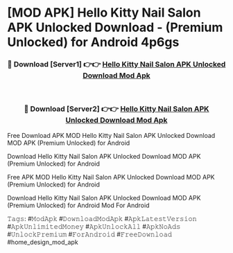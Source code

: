 # [MOD APK] Hello Kitty Nail Salon APK Unlocked Download - (Premium Unlocked) for Android 4p6gs



<div align="center">
<h3>🔴 Download [Server1] 👉👉 <a href="https://momento.my/?title=Hello_Kitty_Nail_Salon_APK_Unlocked_Download">Hello Kitty Nail Salon APK Unlocked Download Mod Apk</a></h3><br>

<h3>🔴 Download [Server2] 👉👉 <a href="https://momento.my/?title=Hello_Kitty_Nail_Salon_APK_Unlocked_Download">Hello Kitty Nail Salon APK Unlocked Download Mod Apk</a></h3>
</div>



Free Download APK MOD Hello Kitty Nail Salon APK Unlocked Download MOD APK (Premium Unlocked) for Android

Download Hello Kitty Nail Salon APK Unlocked Download MOD APK (Premium Unlocked) for Android

Free APK MOD Hello Kitty Nail Salon APK Unlocked Download MOD APK (Premium Unlocked) for Android

Download Hello Kitty Nail Salon APK Unlocked Download MOD APK (Premium Unlocked) for Android Mod For Android

𝚃𝚊𝚐𝚜: #𝙼𝚘𝚍𝙰𝚙𝚔 #𝙳𝚘𝚠𝚗𝚕𝚘𝚊𝚍𝙼𝚘𝚍𝙰𝚙𝚔 #𝙰𝚙𝚔𝙻𝚊𝚝𝚎𝚜𝚝𝚅𝚎𝚛𝚜𝚒𝚘𝚗 #𝙰𝚙𝚔𝚄𝚗𝚕𝚒𝚖𝚒𝚝𝚎𝚍𝙼𝚘𝚗𝚎𝚢 #𝙰𝚙𝚔𝚄𝚗𝚕𝚘𝚌𝚔𝙰𝚕𝚕 #𝙰𝚙𝚔𝙽𝚘𝙰𝚍𝚜 #𝚄𝚗𝚕𝚘𝚌𝚔𝙿𝚛𝚎𝚖𝚒𝚞𝚖 #𝙵𝚘𝚛𝙰𝚗𝚍𝚛𝚘𝚒𝚍 #𝙵𝚛𝚎𝚎𝙳𝚘𝚠𝚗𝚕𝚘𝚊𝚍 #home_design_mod_apk
